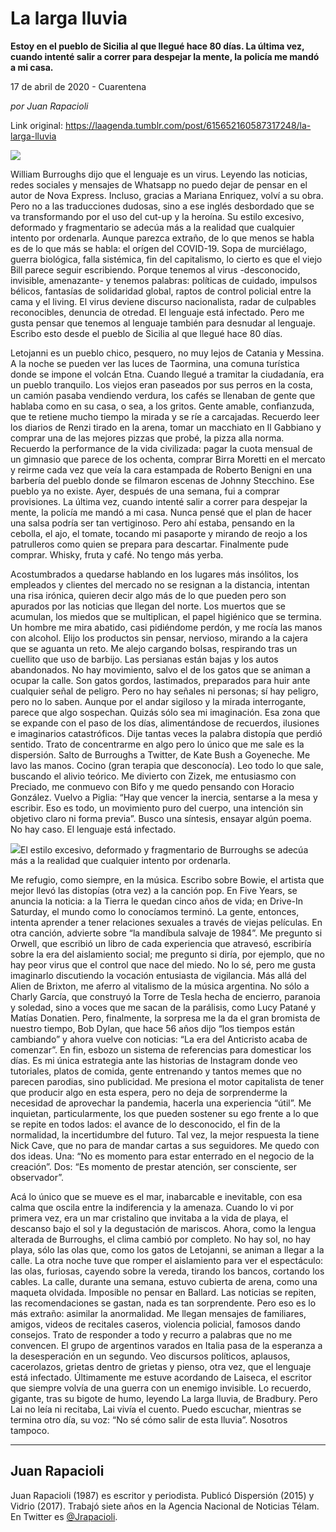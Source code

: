 # La larga lluvia

**Estoy en el pueblo de Sicilia al que llegué hace 80 días. La última vez, cuando intenté salir a correr para despejar la mente, la policía me mandó a mi casa.**

17 de abril de 2020 - Cuarentena

_por Juan Rapacioli_

Link original: https://laagenda.tumblr.com/post/615652160587317248/la-larga-lluvia

![](https://64.media.tumblr.com/cf534f26f9fb6f2cc5e18e57fb560d54/73202f803538a00f-58/s500x750/dd4b99b2732d09eb3801836e7108f3f692eecf6c.jpg)


William Burroughs dijo que el lenguaje es un virus. Leyendo las noticias, redes sociales y mensajes de Whatsapp no puedo dejar de pensar en el autor de Nova Express. Incluso, gracias a Mariana Enriquez, volví a su obra. Pero no a las traducciones dudosas, sino a ese inglés desbordado que se va transformando por el uso del cut-up y la heroína. Su estilo excesivo, deformado y fragmentario se adecúa más a la realidad que cualquier intento por ordenarla. Aunque parezca extraño, de lo que menos se habla es de lo que más se habla: el orígen del COVID-19. Sopa de murciélago, guerra biológica, falla sistémica, fin del capitalismo, lo cierto es que el viejo Bill parece seguir escribiendo. Porque tenemos al virus -desconocido, invisible, amenazante- y tenemos palabras: políticas de cuidado, impulsos bélicos, fantasías de solidaridad global, raptos de control policial entre la cama y el living. El virus deviene discurso nacionalista, radar de culpables reconocibles, denuncia de otredad. El lenguaje está infectado. Pero me gusta pensar que tenemos al lenguaje también para desnudar al lenguaje. Escribo esto desde el pueblo de Sicilia al que llegué hace 80 días. 

Letojanni es un pueblo chico, pesquero, no muy lejos de Catania y Messina. A la noche se pueden ver las luces de Taormina, una comuna turística donde se impone el volcán Etna. Cuando llegué a tramitar la ciudadanía, era un pueblo tranquilo. Los viejos eran paseados por sus perros en la costa, un camión pasaba vendiendo verdura, los cafés se llenaban de gente que hablaba como en su casa, o sea, a los gritos. Gente amable, confianzuda, que te retiene mucho tiempo la mirada y se ríe a carcajadas. Recuerdo leer los diarios de Renzi tirado en la arena, tomar un macchiato en Il Gabbiano y comprar una de las mejores pizzas que probé, la pizza alla norma. Recuerdo la performance de la vida civilizada: pagar la cuota mensual de un gimnasio que parece de los ochenta, comprar Birra Moretti en el mercato y reirme cada vez que veía la cara estampada de Roberto Benigni en una barbería del pueblo donde se filmaron escenas de Johnny Stecchino. Ese pueblo ya no existe. Ayer, después de una semana, fui a comprar provisiones. La última vez, cuando intenté salir a correr para despejar la mente, la policía me mandó a mi casa. Nunca pensé que el plan de hacer una salsa podría ser tan vertiginoso. Pero ahí estaba, pensando en la cebolla, el ajo, el tomate, tocando mi pasaporte y mirando de reojo a los patrulleros como quien se prepara para descartar. Finalmente pude comprar. Whisky, fruta y café. No tengo más yerba. 

Acostumbrados a quedarse hablando en los lugares más insólitos, los empleados y clientes del mercado no se resignan a la distancia, intentan una risa irónica, quieren decir algo más de lo que pueden pero son apurados por las noticias que llegan del norte. Los muertos que se acumulan, los miedos que se multiplican, el papel higiénico que se termina. Un hombre me mira abatido, casi pidiéndome perdón, y me rocía las manos con alcohol. Elijo los productos sin pensar, nervioso, mirando a la cajera que se aguanta un reto. Me alejo cargando bolsas, respirando tras un cuellito que uso de barbijo. Las persianas están bajas y los autos abandonados. No hay movimiento, salvo el de los gatos que se animan a ocupar la calle. Son gatos gordos, lastimados, preparados para huir ante cualquier señal de peligro. Pero no hay señales ni personas; sí hay peligro, pero no lo saben. Aunque por el andar sigiloso y la mirada interrogante, parece que algo sospechan. Quizás sólo sea mi imaginación. Esa zona que se expande con el paso de los días, alimentándose de recuerdos, ilusiones e imaginarios catastróficos. Dije tantas veces la palabra distopía que perdió sentido. Trato de concentrarme en algo pero lo único que me sale es la dispersión. Salto de Burroughs a Twitter, de Kate Bush a Goyeneche. Me lavo las manos. Cocino (gran terapia que desconocía). Leo todo lo que sale, buscando el alivio teórico. Me divierto con Zizek, me entusiasmo con Preciado, me conmuevo con Bifo y me quedo pensando con Horacio González. Vuelvo a Piglia: “Hay que vencer la inercia, sentarse a la mesa y escribir. Eso es todo, un movimiento puro del cuerpo, una intención sin objetivo claro ni forma previa”. Busco una síntesis, ensayar algún poema. No hay caso. El lenguaje está infectado. 

![](https://64.media.tumblr.com/96130d557f5ea9a234a0b18591fad59b/73202f803538a00f-e8/s500x750/57e32a6346cbf4eac6b424298090c0eeb67fad13.jpg)El estilo excesivo, deformado y fragmentario de Burroughs se adecúa más a la realidad que cualquier intento por ordenarla.



Me refugio, como siempre, en la música. Escribo sobre Bowie, el artista que mejor llevó las distopías (otra vez) a la canción pop. En Five Years, se anuncia la noticia: a la Tierra le quedan cinco años de vida; en Drive-In Saturday, el mundo como lo conocíamos terminó. La gente, entonces, intenta aprender a tener relaciones sexuales a través de viejas películas. En otra canción, advierte sobre “la mandíbula salvaje de 1984”. Me pregunto si Orwell, que escribió un libro de cada experiencia que atravesó, escribiría sobre la era del aislamiento social; me pregunto si diría, por ejemplo, que no hay peor virus que el control que nace del miedo. No lo sé, pero me gusta imaginarlo discutiendo la vocación entusiasta de vigilancia. Más allá del Alien de Brixton, me aferro al vitalismo de la música argentina. No sólo a Charly García, que construyó la Torre de Tesla hecha de encierro, paranoia y soledad, sino a voces que me sacan de la parálisis, como Lucy Patané y Matías Donatien. Pero, finalmente, la sorpresa me la da el gran bromista de nuestro tiempo, Bob Dylan, que hace 56 años dijo “los tiempos están cambiando” y ahora vuelve con noticias: “La era del Anticristo acaba de comenzar”. En fin, esbozo un sistema de referencias para domesticar los días. Es mi única estrategia ante las historias de Instagram donde veo tutoriales, platos de comida, gente entrenando y tantos memes que no parecen parodias, sino publicidad. Me presiona el motor capitalista de tener que producir algo en esta espera, pero no deja de sorprenderme la necesidad de aprovechar la pandemia, hacerla una experiencia “útil”. Me inquietan, particularmente, los que pueden sostener su ego frente a lo que se repite en todos lados: el avance de lo desconocido, el fin de la normalidad, la incertidumbre del futuro. Tal vez, la mejor respuesta la tiene Nick Cave, que no para de mandar cartas a sus seguidores. Me quedo con dos ideas. Una: “No es momento para estar enterrado en el negocio de la creación”. Dos: “Es momento de prestar atención, ser consciente, ser observador”.  

Acá lo único que se mueve es el mar, inabarcable e inevitable, con esa calma que oscila entre la indiferencia y la amenaza. Cuando lo vi por primera vez, era un mar cristalino que invitaba a la vida de playa, el descanso bajo el sol y la degustación de mariscos. Ahora, como la lengua alterada de Burroughs, el clima cambió por completo. No hay sol, no hay playa, sólo las olas que, como los gatos de Letojanni, se animan a llegar a la calle. La otra noche tuve que romper el aislamiento para ver el espectáculo: las olas, furiosas, cayendo sobre la vereda, tirando los bancos, cortando los cables. La calle, durante una semana, estuvo cubierta de arena, como una maqueta olvidada. Imposible no pensar en Ballard. Las noticias se repiten, las recomendaciones se gastan, nada es tan sorprendente. Pero eso es lo más extraño: asimilar la anormalidad. Me llegan mensajes de familiares, amigos, videos de recitales caseros, violencia policial, famosos dando consejos. Trato de responder a todo y recurro a palabras que no me convencen. El grupo de argentinos varados en Italia pasa de la esperanza a la desesperación en un segundo. Veo discursos políticos, aplausos, cacerolazos, grietas dentro de grietas y pienso, otra vez, que el lenguaje está infectado. Últimamente me estuve acordando de Laiseca, el escritor que siempre volvía de una guerra con un enemigo invisible. Lo recuerdo, gigante, tras su bigote de humo, leyendo La larga lluvia, de Bradbury. Pero Lai no leía ni recitaba, Lai vivía el cuento. Puedo escuchar, mientras se termina otro día, su voz: “No sé cómo salir de esta lluvia”. Nosotros tampoco. 



---

 Juan Rapacioli
---------------

 Juan Rapacioli (1987) es escritor y periodista. Publicó Dispersión (2015) y Vidrio (2017). Trabajó siete años en la Agencia Nacional de Noticias Télam. En Twitter es [@Jrapacioli](https://twitter.com/JRapacioli). 


